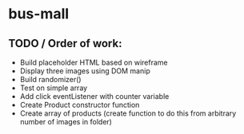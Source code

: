 # bus-mall

## TODO / Order of work: 

- Build placeholder HTML based on wireframe
- Display three images using DOM manip
- Build randomizer()
- Test on simple array
- Add click eventListener with counter variable
- Create Product constructor function
- Create array of products (create function to do this from arbitrary number of images in folder)

